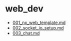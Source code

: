 # web_dev

- [001_nx_web_template.md](001_nx_web_template.md)
- [002_socket_io_setup.md](002_socket_io_setup.md)
- [003_chat.md](003_chat.md)
